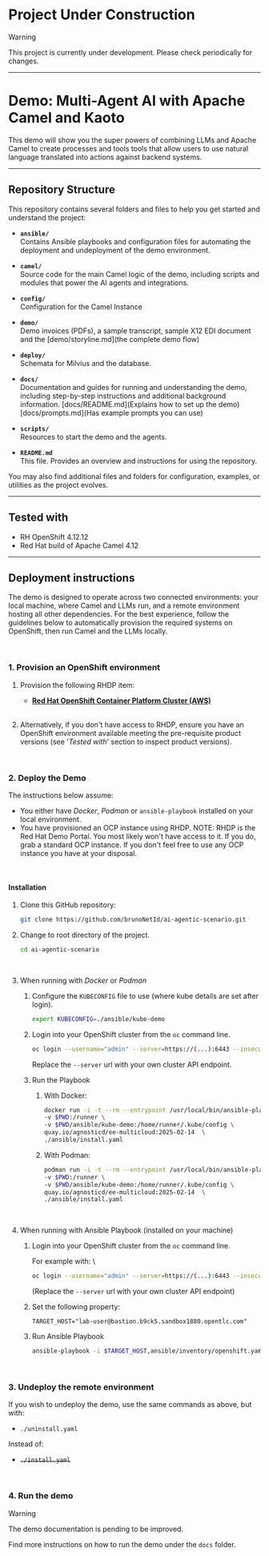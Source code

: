 # **Project Under Construction**

> [!WARNING]  
> This project is currently under development. Please check periodically for changes.

---

# Demo: Multi-Agent AI with Apache Camel and Kaoto

This demo will show you the super powers of combining LLMs and Apache Camel to create processes and tools tools that allow users to use natural language translated into actions against backend systems.

---

## Repository Structure

This repository contains several folders and files to help you get started and understand the project:

- **`ansible/`**  
  Contains Ansible playbooks and configuration files for automating the deployment and undeployment of the demo environment.

- **`camel/`**  
  Source code for the main Camel logic of the demo, including scripts and modules that power the AI agents and integrations.

- **`config/`**  
  Configuration for the Camel Instance

- **`demo/`**  
  Demo invoices (PDFs), a sample transcript, sample X12 EDI document and the [demo/storyline.md](the complete demo flow)

- **`deploy/`**  
  Schemata for Milvius and the database.

- **`docs/`**  
  Documentation and guides for running and understanding the demo, including step-by-step instructions and additional background information.
  [docs/README.md](Explains how to set up the demo)
  [docs/prompts.md](Has example prompts you can use)

- **`scripts/`**  
  Resources to start the demo and the agents.

- **`README.md`**  
  This file. Provides an overview and instructions for using the repository.

You may also find additional files and folders for configuration, examples, or utilities as the project evolves.

---

## Tested with

* RH OpenShift 4.12.12
* Red Hat build of Apache Camel 4.12

---

## Deployment instructions

The demo is designed to operate across two connected environments: your local machine, where Camel and LLMs run, and a remote environment hosting all other dependencies. For the best experience, follow the guidelines below to automatically provision the required systems on OpenShift, then run Camel and the LLMs locally.

<br/>

### 1. Provision an OpenShift environment

1. Provision the following RHDP item:
    * [**Red Hat OpenShift Container Platform Cluster (AWS)**](https://demo.redhat.com/catalog?item=babylon-catalog-prod/sandboxes-gpte.ocp-wksp.prod&utm_source=webapp&utm_medium=share-link)

   <br/>

1. Alternatively, if you don't have access to RHDP, ensure you have an OpenShift environment available meeting the pre-requisite product versions (see '_Tested with_' section to inspect product versions).

<br/>

### 2. Deploy the Demo

The instructions below assume:
* You either have _Docker_, _Podman_ or `ansible-playbook` installed on your local environment.
* You have provisioned an OCP instance using RHDP.
NOTE: RHDP is the Red Hat Demo Portal. You most likely won't have access to it. If you do, grab a standard OCP instance. If you don't feel free to use any OCP instance you have at your disposal.
<br/>


#### Installation

1. Clone this GitHub repository:

    ```sh
    git clone https://github.com/brunoNetId/ai-agentic-scenario.git
    ```

1. Change to root directory of the project.

    ```sh
    cd ai-agentic-scenario
    ```

    <br/>

1. When running with _Docker_ or _Podman_
    
    1. Configure the `KUBECONFIG` file to use (where kube details are set after login).

        ```sh
        export KUBECONFIG=./ansible/kube-demo
        ```

    1. Login into your OpenShift cluster from the `oc` command line.

        ```sh
        oc login --username="admin" --server=https://(...):6443 --insecure-skip-tls-verify=true
        ```

        Replace the `--server` url with your own cluster API endpoint.

    1. Run the Playbook

        1. With Docker:
        
            ```sh
            docker run -i -t --rm --entrypoint /usr/local/bin/ansible-playbook \
            -v $PWD:/runner \
            -v $PWD/ansible/kube-demo:/home/runner/.kube/config \
            quay.io/agnosticd/ee-multicloud:2025-02-14  \
            ./ansible/install.yaml
            ```
        
        1. With Podman:
        
            ```sh
            podman run -i -t --rm --entrypoint /usr/local/bin/ansible-playbook \
            -v $PWD:/runner \
            -v $PWD/ansible/kube-demo:/home/runner/.kube/config \
            quay.io/agnosticd/ee-multicloud:2025-02-14  \
            ./ansible/install.yaml

            ```
    <br/>

1. When running with Ansible Playbook (installed on your machine)

    1. Login into your OpenShift cluster from the `oc` command line.

        For example with: \
        ```sh
        oc login --username="admin" --server=https://(...):6443 --insecure-skip-tls-verify=true
        ```
        (Replace the `--server` url with your own cluster API endpoint)

    1. Set the following property:
        ```
        TARGET_HOST="lab-user@bastion.b9ck5.sandbox1880.opentlc.com"
        ```
    2. Run Ansible Playbook
        ```sh
        ansible-playbook -i $TARGET_HOST,ansible/inventory/openshift.yaml ./ansible/install.yaml
        ```

<br/>

### 3. Undeploy the remote environment

If you wish to undeploy the demo, use the same commands as above, but with:
 - `./uninstall.yaml`

Instead of:
 - ~~`./install.yaml`~~


<br/>

### 4. Run the demo

> [!WARNING]  
> The demo documentation is pending to be improved.

Find more instructions on how to run the demo under the `docs` folder.